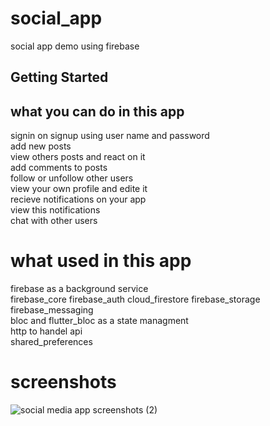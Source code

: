 # social_app
social app demo using firebase

## Getting Started

## what you can do in this app
 signin on signup using user name and password <br/>
 add new posts <br/>
 view others posts and react on it  <br/>
 add comments to posts  <br/>
 follow or unfollow other users  <br/>
 view your own profile and edite it <br/>
 recieve notifications on your app <br/>
 view this notifications <br/>
 chat with other users <br/>

 # what used in this app
 firebase as a background service <br/>
 firebase_core     firebase_auth  cloud_firestore   firebase_storage  firebase_messaging <br/>
 bloc and flutter_bloc as a state managment <br/>
 http to handel api <br/>
 shared_preferences

# screenshots
![social media app screenshots (2)](https://user-images.githubusercontent.com/95865026/148133297-2201222b-0608-49d2-8b43-32de9f786566.jpg)